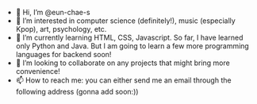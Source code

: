 - 👋 Hi, I’m @eun-chae-s
- 👀 I’m interested in computer science (definitely!), music (especially Kpop), art, psychology, etc.
- 🌱 I’m currently learning HTML, CSS, Javascript. So far, I have learned only Python and Java. But I am going to learn a few more programming languages for backend soon!
- 💞️ I’m looking to collaborate on any projects that might bring more convenience!
- 📫 How to reach me: you can either send me an email through the following address (gonna add soon:))

<!---
eun-chae-s/eun-chae-s is a ✨ special ✨ repository because its `README.md` (this file) appears on your GitHub profile.
You can click the Preview link to take a look at your changes.
--->
